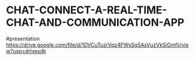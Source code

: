 # CHAT-CONNECT-A-REAL-TIME-CHAT-AND-COMMUNICATION-APP
#presentation https://drive.google.com/file/d/1DVCuTuzrVqz4FWsSq5AsVuzVkSiGmfij/view?usp=drivesdk
